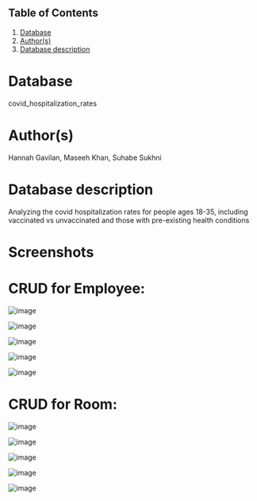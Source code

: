 ## Table of Contents
1. [Database](#database)
1. [Author(s)](#author)
1. [Database description](#description)
# Database
covid_hospitalization_rates
# Author(s)
Hannah Gavilan, Maseeh Khan, Suhabe Sukhni
# Database description
Analyzing the covid hospitalization rates for people ages 18-35, including vaccinated vs unvaccinated and those with pre-existing health conditions


# Screenshots
# CRUD for Employee:
![image](https://user-images.githubusercontent.com/67981683/158459881-41d698bc-0c46-4b33-b933-2dac6412aab5.png)

![image](https://user-images.githubusercontent.com/67981683/158458980-0bae763f-6643-4539-a118-629821301084.png)

![image](https://user-images.githubusercontent.com/67981683/158459952-3629e713-5d33-4328-a9be-03feee17b55d.png)

![image](https://user-images.githubusercontent.com/67981683/158459986-b7a27570-c809-4575-9d67-007ae99b07a9.png)

![image](https://user-images.githubusercontent.com/67981683/158460018-c0df8881-eb6b-4f23-ad4a-b7db62151029.png)

# CRUD for Room:
![image](https://user-images.githubusercontent.com/67981683/158460078-3a361601-3755-4e31-950e-7ad7f6b90ffb.png)

![image](https://user-images.githubusercontent.com/67981683/158460106-cc55ee7d-2b33-4508-8338-cfb7814882e8.png)

![image](https://user-images.githubusercontent.com/67981683/158460125-2f770a73-9e40-4de4-9932-f2c750fcc68f.png)

![image](https://user-images.githubusercontent.com/67981683/158460153-e5671095-7611-4668-a271-0433dfa782ff.png)

![image](https://user-images.githubusercontent.com/67981683/158460180-3659eda9-cbd6-41d7-a74b-7f6f1fbd0e33.png)

